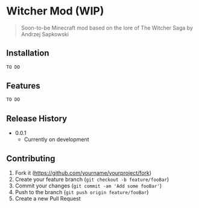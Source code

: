 # Witcher Mod (WIP)
> Soon-to-be Minecraft mod based on the lore of The Witcher Saga by Andrzej Sapkowski


## Installation

```sh
TO DO 
```


## Features

```sh
TO DO 
```

## Release History

* 0.0.1
    * Currently on development


## Contributing

1. Fork it (<https://github.com/yourname/yourproject/fork>)
2. Create your feature branch (`git checkout -b feature/fooBar`)
3. Commit your changes (`git commit -am 'Add some fooBar'`)
4. Push to the branch (`git push origin feature/fooBar`)
5. Create a new Pull Request
